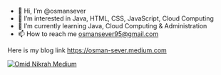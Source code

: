 - 👋 Hi, I’m @osmansever
- 👀 I’m interested in Java, HTML, CSS, JavaScript, Cloud Computing
- 🌱 I’m currently learning Java, Cloud Computing & Administration
- 📫 How to reach me osmansever95@gmail.com

Here is my blog link https://osman-sever.medium.com

[![Omid Nikrah Medium](https://github-readme-medium.vercel.app/?username=osmman-sever)](https://medium.com/@osman-sever)



<!---
osmansever/osmansever is a ✨ special ✨ repository because its `README.md` (this file) appears on your GitHub profile.
You can click the Preview link to take a look at your changes.
--->

